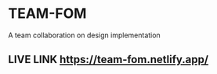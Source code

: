 # TEAM-FOM
A team collaboration on design implementation
## LIVE LINK https://team-fom.netlify.app/
